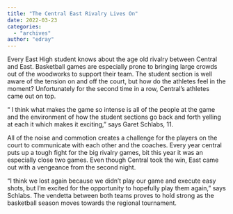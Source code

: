 ```yaml
---
title: "The Central East Rivalry Lives On"
date: 2022-03-23
categories: 
  - "archives"
author: "edray"
---
```


Every East High student knows about the age old rivalry between Central and East. Basketball games are especially prone to bringing large crowds out of the woodworks to support their team. The student section is well aware of the tension on and off the court, but how do the athletes feel in the moment? Unfortunately for the second time in a row, Central’s athletes came out on top.

“ I think what makes the game so intense is all of the people at the game and the environment of how the student sections go back and forth yelling at each it which makes it exciting,” says Garet Schlabs, 11.

All of the noise and commotion creates a challenge for the players on the court to communicate with each other and the coaches. Every year central puts up a tough fight for the big rivalry games, bit this year it was an especially close two games. Even though Central took the win, East came out with a vengeance from the second night.

“I think we lost again because we didn’t play our game and execute easy shots, but I’m excited for the opportunity to hopefully play them again,” says Schlabs. The vendetta between both teams proves to hold strong as the basketball season moves towards the regional tournament.
